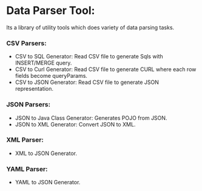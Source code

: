 # Data Parser Tool:

 Its a library of utility tools which does variety of data parsing tasks.

### CSV Parsers:
 - CSV to SQL Generator: Read CSV file to generate Sqls with INSERT/MERGE query.
 - CSV to Curl Generator: Read CSV file to generate CURL where each row fields become queryParams.
 - CSV to JSON Generator: Read CSV file to generate JSON representation.

### JSON Parsers:
- JSON to Java Class Generator:  Generates POJO from JSON.
- JSON to XML Generator: Convert JSON to XML.

### XML Parser:
- XML to JSON Generator.

### YAML Parser: 
- YAML to JSON Generator.

